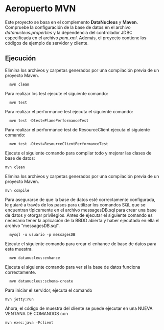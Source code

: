 Aeropuerto MVN
============================

Este proyecto se basa en el complemento **DataNucleus** y  **Maven**. Compruebe la configuración de la base de datos en el archivo *datanucleus.properties* y la dependencia del controlador JDBC especificada en el archivo *pom.xml*. Además, el proyecto contiene los códigos de ejemplo de servidor y cliente.

## Ejecución

Elimina los archivos y carpetas generados por una compilación previa de un proyecto Maven.

      mvn clean

Para realizar los test ejecute el siguiente comando:

      mvn test

Para realizar el performance test ejecuta el siguiente comando:

      mvn test -Dtest=PlanePerformanceTest

Para realizar el performance test de ResourceClient ejecuta el siguiente comando:

      mvn test -Dtest=ResourceClientPerformanceTest

Ejecute el siguiente comando para compilar todo y mejorar las clases de base de datos:

	mvn clean
      
Elimina los archivos y carpetas generados por una compilación previa de un proyecto Maven.

	
	mvn compile

Para asegurarse de que la base de datos esté correctamente configurada, le guiaré a través de los pasos para utilizar los comandos SQL que se encuentran típicamente en el archivo messagesDB.sql para crear una base de datos y otorgar privilegios. Antes de ejecutar el siguiente comando es necesario tener la aplicación de la BBDD abierta y haber ejecutado en ella el archivo "messagesDB.sql".

      mysql -u usuario -p messagesDB

Ejecute el siguiente comando para crear el enhance de base de datos para esta muestra.

      mvn datanucleus:enhance


Ejecuta el siguiente comando para ver si la base de datos funciona correctamente.

      mvn datanucleus:schema-create


Para iniciar el servidor, ejecuta el comando

    mvn jetty:run

Ahora, el código de muestra del cliente se puede ejecutar en una NUEVA VENTANA DE COMANDOS con

    mvn exec:java -Pclient

